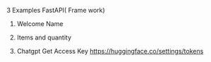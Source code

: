 3 Examples FastAPI( Frame work)

1. Welcome Name

2. Items and quantity

3. Chatgpt 
Get Access Key https://huggingface.co/settings/tokens


